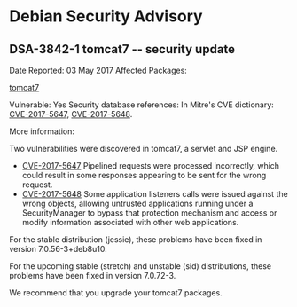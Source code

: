 
Debian Security Advisory
========================


DSA-3842-1 tomcat7 -- security update
-------------------------------------



Date Reported:
03 May 2017
Affected Packages:

[tomcat7](https://packages.debian.org/src:tomcat7)

Vulnerable:
Yes
Security database references:
In Mitre's CVE dictionary: [CVE-2017-5647](https://security-tracker.debian.org/tracker/CVE-2017-5647), [CVE-2017-5648](https://security-tracker.debian.org/tracker/CVE-2017-5648).  

More information:

Two vulnerabilities were discovered in tomcat7, a servlet and JSP
engine.


* [CVE-2017-5647](https://security-tracker.debian.org/tracker/CVE-2017-5647)
Pipelined requests were processed incorrectly, which could result in
 some responses appearing to be sent for the wrong request.
* [CVE-2017-5648](https://security-tracker.debian.org/tracker/CVE-2017-5648)
Some application listeners calls were issued against the wrong
 objects, allowing untrusted applications running under a
 SecurityManager to bypass that protection mechanism and access or
 modify information associated with other web applications.


For the stable distribution (jessie), these problems have been fixed in
version 7.0.56-3+deb8u10.


For the upcoming stable (stretch) and unstable (sid) distributions,
these problems have been fixed in version 7.0.72-3.


We recommend that you upgrade your tomcat7 packages.





